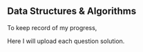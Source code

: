 ## Data Structures & Algorithms

To keep record of my progress,

Here I will upload each question solution.

